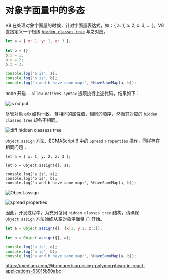 # 对象字面量中的多态

V8 在处理对象字面量的时候，针对字面量表达式，如：{ a: 1, b: 2, c: 3, ... }，V8 直接定义一个根级
[`hidden classes tree`](https://github.com/v8/v8/wiki/Design%20Elements#fast-property-access) 与之对应。

```js
let a = { x: 1, y: 2, z: 3 };

let b = {};
b.x = 1;
b.y = 2;
b.z = 3;

console.log("a is", a);
console.log("b is", b);
console.log("a and b have same map:", %HaveSameMap(a, b));
```

node 开启 `--allow-natives-syntax` 选项执行上述代码，结果如下：

![js output](img/1*yzSaH_AE5z7r9PWBXlvwWg.png)

尽管对象 a/b 结构一致，含相同的属性值，相同的顺序，然而其对应的 `hidden classes tree` 却各不相同。

![diff hidden classess tree](img/1*fkbEgBWk74icFH1yZIH7Lw.png)

`Object.assign` 方法、ECMAScript 6 中的 `Spread Properties` 操作，同样存在相同问题：

```
let a = { x: 1, y: 2, z: 3 };

let b = Object.assign({}, a);

console.log("a is", a);
console.log("b is", b);
console.log("a and b have same map:", %HaveSameMap(a, b));
```

![Object.assign](img/1*Xu-nIj21gj-GlHDkzsSOSA.png)

![spread properties](img/1600/1*F2x8lRcZ83pQDvftelFOgA.png)

因此，开发过程中，为充分复用 `hidden classes tree` 结构，请确保 `Object.assign` 方法始终从空对象字面量 `{}` 开始。

```js
let a = Object.assign({}, {x:1, y:2, z:3});

let b = Object.assign({}, a);

console.log("a is", a);
console.log("b is", b);
console.log("a and b have same map:", %HaveSameMap(a, b));
```

https://medium.com/@bmeurer/surprising-polymorphism-in-react-applications-63015b50abc


